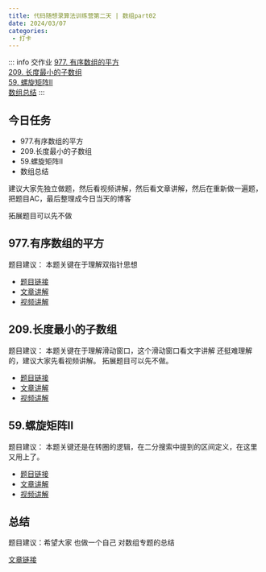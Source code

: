 ```yaml
---
title: 代码随想录算法训练营第二天 | 数组part02
date: 2024/03/07
categories:
 - 打卡
---
```

::: info 交作业
[977. 有序数组的平方](/blogs/algorithm/leetcode977.md)<br/>
[209. 长度最小的子数组](/blogs/algorithm/leetcode209.md)<br/>
[59. 螺旋矩阵II](/blogs/algorithm/leetcode59.md)<br/>
[数组总结](/blogs/algorithm/array.md)
:::

## 今日任务
- 977.有序数组的平方
- 209.长度最小的子数组
- 59.螺旋矩阵II
- 数组总结 

建议大家先独立做题，然后看视频讲解，然后看文章讲解，然后在重新做一遍题，把题目AC，最后整理成今日当天的博客

拓展题目可以先不做

## 977.有序数组的平方 
题目建议： 本题关键在于理解双指针思想 

- [题目链接](https://leetcode.cn/problems/squares-of-a-sorted-array/)
- [文章讲解](https://programmercarl.com/0977.%E6%9C%89%E5%BA%8F%E6%95%B0%E7%BB%84%E7%9A%84%E5%B9%B3%E6%96%B9.html)
- [视频讲解](https://www.bilibili.com/video/BV1QB4y1D7ep) 

## 209.长度最小的子数组
题目建议： 本题关键在于理解滑动窗口，这个滑动窗口看文字讲解 还挺难理解的，建议大家先看视频讲解。  拓展题目可以先不做。 

- [题目链接](https://leetcode.cn/problems/minimum-size-subarray-sum/)
- [文章讲解](https://programmercarl.com/0209.%E9%95%BF%E5%BA%A6%E6%9C%80%E5%B0%8F%E7%9A%84%E5%AD%90%E6%95%B0%E7%BB%84.html)
- [视频讲解](https://www.bilibili.com/video/BV1tZ4y1q7XE)

## 59.螺旋矩阵II
题目建议：  本题关键还是在转圈的逻辑，在二分搜索中提到的区间定义，在这里又用上了。 

- [题目链接](https://leetcode.cn/problems/spiral-matrix-ii/)
- [文章讲解](https://programmercarl.com/0059.%E8%9E%BA%E6%97%8B%E7%9F%A9%E9%98%B5II.html)
- [视频讲解](https://www.bilibili.com/video/BV1SL4y1N7mV/)

## 总结 
题目建议：希望大家 也做一个自己 对数组专题的总结

[文章链接](https://programmercarl.com/%E6%95%B0%E7%BB%84%E6%80%BB%E7%BB%93%E7%AF%87.html)
